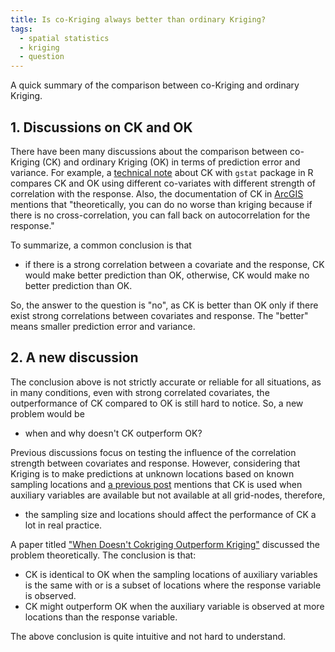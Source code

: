 ```yaml
---
title: Is co-Kriging always better than ordinary Kriging?
tags:
  - spatial statistics
  - kriging
  - question
---
```

A quick summary of the comparison between co-Kriging and ordinary Kriging.

<!--more-->

## 1. Discussions on CK and OK

There have been many discussions about the comparison between co-Kriging (CK) and
ordinary Kriging (OK) in terms of prediction error and variance. For example, a
[technical note](http://www.css.cornell.edu/faculty/dgr2/teach/R/R_ck.pdf)
about CK with ``gstat`` package in R compares CK and OK using different co-variates with different strength of correlation with the response.
Also, the documentation of CK in [ArcGIS](http://desktop.arcgis.com/en/arcmap/latest/extensions/geostatistical-analyst/understanding-cokriging.htm)
mentions that "theoretically, you can do no worse than kriging because if there is no cross-correlation,
you can fall back on autocorrelation for the response."

To summarize, a common conclusion is that
* if there is a strong correlation between
a covariate and the response, CK would make better prediction than OK, otherwise,
CK would make no better prediction than OK.

So, the answer to the question is "no", as CK is better than OK only if there exist strong correlations between covariates and response.
The "better" means smaller prediction error and variance.

## 2. A new discussion
The conclusion above is not strictly accurate or reliable for all situations, as in many conditions, even with strong correlated covariates, the outperformance of CK compared to OK is still hard to notice. So, a new problem would be
* when and why doesn't CK outperform OK?

Previous discussions focus on testing the influence of the correlation strength between covariates and response.
However, considering that Kriging is to make predictions at unknown locations based on known sampling locations and
[a previous post](https://jay15summer.github.io/2017/04/14/kriging-difference.htmlCK) mentions that CK is used when
auxiliary variables are available but not available at all grid-nodes, therefore,
* the sampling size and locations should affect the performance of CK a lot in real practice.

A paper titled ["When Doesn't Cokriging Outperform Kriging"](https://arxiv.org/pdf/1507.08403.pdf) discussed the problem theoretically.
The conclusion is that:
* CK is identical to OK when the sampling locations of auxiliary variables is the same with or is a subset of locations where the
response variable is observed.
* CK might outperform OK when the auxiliary variable is observed at more locations than the response variable.

The above conclusion is quite intuitive and not hard to understand.  
